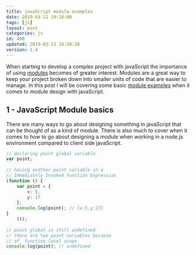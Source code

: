 ```yaml
---
title: javaScript module examples
date: 2019-03-12 19:10:00
tags: [js]
layout: post
categories: js
id: 400
updated: 2019-03-13 18:58:28
version: 1.4
---
```


When starting to develop a complex project with javaScript the importance of using [modules](https://en.wikipedia.org/wiki/Modular_programming) becomes of greater interest. Modules are a great way to keep your project broken down into smaller units of code that are easier to manage. In this post I will be covering some basic [module examples](http://exploringjs.com/es6/ch_modules.html) when it comes to module design with javaScript.

<!-- more -->

## 1 - JavaScript Module basics

There are many ways to go about designing something in javaScript that can be thought of as a kind of module. There is also much to cover when it comes to how to go about designing a module when working in a node.js environment compared to client side javaScript.

```js
// declaring point global variable
var point;
 
// having another point variable in a 
// Immediately Invoked Function Expression
(function () {
    var point = {
        x: 5,
        y: 17
    };
    console.log(point); // {x:5,y:17}
}
    ());
 
// point global is still undefined
// there are two point variables because
// of  function level scope
console.log(point); // undefined
```
